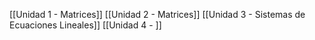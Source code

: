 [[Unidad 1 - Matrices]]
[[Unidad 2 - Matrices]]
[[Unidad 3 - Sistemas de Ecuaciones Lineales]]
[[Unidad 4 - ]]
